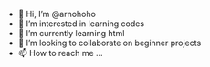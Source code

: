- 👋 Hi, I’m @arnohoho
- 👀 I’m interested in learning codes
- 🌱 I’m currently learning html
- 💞️ I’m looking to collaborate on beginner projects
- 📫 How to reach me ...

<!---
arnohoho/arnohoho is a ✨ special ✨ repository because its `README.md` (this file) appears on your GitHub profile.
You can click the Preview link to take a look at your changes.
--->
